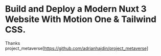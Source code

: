 # Build and Deploy a Modern Nuxt 3 Website With Motion One & Tailwind CSS.

Thanks project_metaverse[https://github.com/adrianhajdin/project_metaverse]